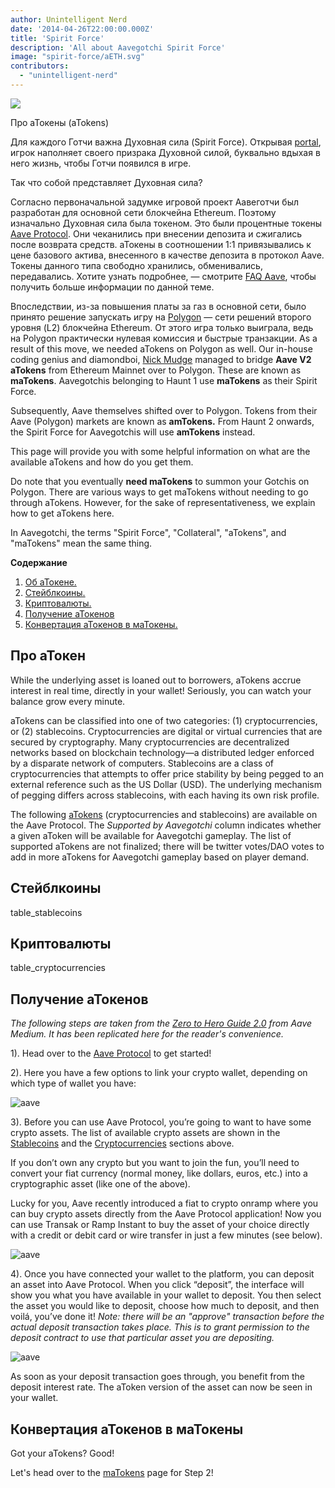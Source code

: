 ```yaml
---
author: Unintelligent Nerd
date: '2014-04-26T22:00:00.000Z'
title: 'Spirit Force'
description: 'All about Aavegotchi Spirit Force'
image: "spirit-force/aETH.svg"
contributors:
  - "unintelligent-nerd"
---
```


<div class="headerImageContainer">
<img class="headerImage" src="/spirit-force/aETH.png">
<p class="headerImageText">Про аТокены (aTokens)</p>
</div>

Для каждого Готчи важна Духовная сила (Spirit Force). Открывая [portal](/portals), игрок наполняет своего призрака Духовной силой, буквально вдыхая в него жизнь, чтобы Готчи появился в игре.

Так что собой представляет Духовная сила?

Согласно первоначальной задумке игровой проект Аавеготчи был разработан для основной сети блокчейна Ethereum. Поэтому изначально Духовная сила была токеном. Это были процентные токены [Aave Protocol](https://aave.com). Они чеканились при внесении депозита и сжигались после возврата средств. аТокены в соотношении 1:1 привязывались к цене базового актива, внесенного в качестве депозита в протокол Aave. Токены данного типа свободно хранились, обменивались, передавались. Хотите узнать подробнее, — смотрите [FAQ Aave](https://docs.aave.com/faq/), чтобы получить больше информации по данной теме.

Впоследствии, из-за повышения платы за газ в основной сети, было принято решение запускать игру на [Polygon](/glossary#polygon) — сети решений второго уровня (L2) блокчейна Ethereum. От этого игра только выиграла, ведь на Polygon практически нулевая комиссия и быстрые транзакции. As a result of this move, we needed aTokens on Polygon as well. Our in-house coding genius and diamondboi, [Nick Mudge](/team#nick-mudge) managed to bridge **Aave V2 aTokens** from Ethereum Mainnet over to Polygon. These are known as **maTokens**. Aavegotchis belonging to Haunt 1 use **maTokens** as their Spirit Force.

Subsequently, Aave themselves shifted over to Polygon. Tokens from their Aave (Polygon) markets are known as **amTokens.** From Haunt 2 onwards, the Spirit Force for Aavegotchis will use **amTokens** instead.

This page will provide you with some helpful information on what are the available aTokens and how do you get them.

Do note that you eventually **need maTokens** to summon your Gotchis on Polygon. There are various ways to get maTokens without needing to go through aTokens. However, for the sake of representativeness, we explain how to get aTokens here.

In Aavegotchi, the terms "Spirit Force", "Collateral", "aTokens", and "maTokens" mean the same thing.

<div class="contentsBox">

**Содержание**

<ol>
<li><a href=#about>Об аТокене.</a></li>
<li><a href=#stablecoins>Стейблкоины.</a></li>
<li><a href=#cryptocurrencies>Криптовалюты.</a></li>
<li><a href=#getting-atokens>Получение аТокенов</a></li>
<li><a href=#converting-atokens-into-matokens>Конвертация аТокенов в маТокены.</a></li>
</ol>

</div>

## Про аТокен

While the underlying asset is loaned out to borrowers, aTokens accrue interest in real time, directly in your wallet! Seriously, you can watch your balance grow every minute.

aTokens can be classified into one of two categories: (1) cryptocurrencies, or (2) stablecoins. Cryptocurrencies are digital or virtual currencies that are secured by cryptography. Many cryptocurrencies are decentralized networks based on blockchain technology—a distributed ledger enforced by a disparate network of computers. Stablecoins are a class of cryptocurrencies that attempts to offer price stability by being pegged to an external reference such as the US Dollar (USD). The underlying mechanism of pegging differs across stablecoins, with each having its own risk profile.

The following [aTokens](https://docs.aave.com/developers/deployed-contracts/deployed-contract-instances) (cryptocurrencies and stablecoins) are available on the Aave Protocol. The *Supported by Aavegotchi* column indicates whether a given aToken will be available for Aavegotchi gameplay. The list of supported aTokens are not finalized; there will be twitter votes/DAO votes to add in more aTokens for Aavegotchi gameplay based on player demand.

## Стейблкоины

table_stablecoins

## Криптовалюты

table_cryptocurrencies

## Получение аТокенов

*The following steps are taken from the [Zero to Hero Guide 2.0](https://medium.com/aave/zero-to-hero-guide-2-0-dadce0f3e834) from Aave Medium. It has been replicated here for the reader's convenience.*

1). Head over to the <a href = "https://app.aave.com/">Aave Protocol</a> to get started!

2). Here you have a few options to link your crypto wallet, depending on which type of wallet you have:

<img src = "/spirit-force/connect-your-wallet.png" alt = "aave" class="bodyImage" />

3). Before you can use Aave Protocol, you’re going to want to have some crypto assets. The list of available crypto assets are shown in the <a href=#stablecoins>Stablecoins</a> and the <a href=#cryptocurrencies>Cryptocurrencies</a> sections above.

If you don’t own any crypto but you want to join the fun, you’ll need to convert your fiat currency (normal money, like dollars, euros, etc.) into a cryptographic asset (like one of the above).

Lucky for you, Aave recently introduced a fiat to crypto onramp where you can buy crypto assets directly from the Aave Protocol application! Now you can use Transak or Ramp Instant to buy the asset of your choice directly with a credit or debit card or wire transfer in just a few minutes (see below).

<img src = "/spirit-force/buy-with-fiat.png" alt = "aave" class="bodyImage" />

4). Once you have connected your wallet to the platform, you can deposit an asset into Aave Protocol. When you click “deposit”, the interface will show you what you have available in your wallet to deposit. You then select the asset you would like to deposit, choose how much to deposit, and then voilá, you’ve done it! *Note: there will be an "approve" transaction before the actual deposit transaction takes place. This is to grant permission to the deposit contract to use that particular asset you are depositing.*

<img src = "/spirit-force/deposit.gif" alt = "aave" class="bodyImage" />

As soon as your deposit transaction goes through, you benefit from the deposit interest rate. The aToken version of the asset can now be seen in your wallet.

## Конвертация аТокенов в маТокены

Got your aTokens? Good!

Let's head over to the [maTokens](/matokens) page for Step 2!
